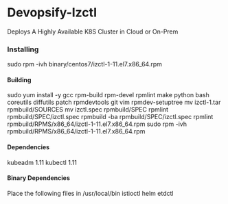 # Devopsify-Izctl
Deploys A Highly Available K8S Cluster in Cloud or On-Prem

### Installing
sudo rpm -ivh binary/centos7/izctl-1-11.el7.x86_64.rpm

#### Building
sudo yum install -y gcc rpm-build rpm-devel rpmlint make python bash coreutils diffutils patch rpmdevtools git vim
rpmdev-setuptree
mv izctl-1.tar rpmbuild/SOURCES
mv izctl.spec rpmbuild/SPEC
rpmlint rpmbuild/SPEC/izctl.spec
rpmbuild -ba rpmbuild/SPEC/izctl.spec
rpmlint rpmbuild/RPMS/x86_64/izctl-1-11.el7.x86_64.rpm
sudo rpm -ivh rpmbuild/RPMS/x86_64/izctl-1-11.el7.x86_64.rpm

#### Dependencies
kubeadm 1.11
kubectl 1.11

#### Binary Dependencies
Place the following files in /usr/local/bin
istioctl
helm
etdctl
